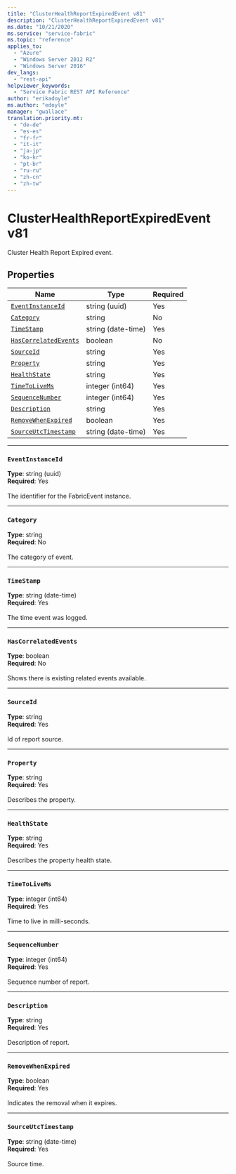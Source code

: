 ```yaml
---
title: "ClusterHealthReportExpiredEvent v81"
description: "ClusterHealthReportExpiredEvent v81"
ms.date: "10/21/2020"
ms.service: "service-fabric"
ms.topic: "reference"
applies_to: 
  - "Azure"
  - "Windows Server 2012 R2"
  - "Windows Server 2016"
dev_langs: 
  - "rest-api"
helpviewer_keywords: 
  - "Service Fabric REST API Reference"
author: "erikadoyle"
ms.author: "edoyle"
manager: "gwallace"
translation.priority.mt: 
  - "de-de"
  - "es-es"
  - "fr-fr"
  - "it-it"
  - "ja-jp"
  - "ko-kr"
  - "pt-br"
  - "ru-ru"
  - "zh-cn"
  - "zh-tw"
---
```

# ClusterHealthReportExpiredEvent v81

Cluster Health Report Expired event.

## Properties
| Name | Type | Required |
| --- | --- | --- |
| [`EventInstanceId`](#eventinstanceid) | string (uuid) | Yes |
| [`Category`](#category) | string | No |
| [`TimeStamp`](#timestamp) | string (date-time) | Yes |
| [`HasCorrelatedEvents`](#hascorrelatedevents) | boolean | No |
| [`SourceId`](#sourceid) | string | Yes |
| [`Property`](#property) | string | Yes |
| [`HealthState`](#healthstate) | string | Yes |
| [`TimeToLiveMs`](#timetolivems) | integer (int64) | Yes |
| [`SequenceNumber`](#sequencenumber) | integer (int64) | Yes |
| [`Description`](#description) | string | Yes |
| [`RemoveWhenExpired`](#removewhenexpired) | boolean | Yes |
| [`SourceUtcTimestamp`](#sourceutctimestamp) | string (date-time) | Yes |

____
### `EventInstanceId`
__Type__: string (uuid) <br/>
__Required__: Yes<br/>
<br/>
The identifier for the FabricEvent instance.

____
### `Category`
__Type__: string <br/>
__Required__: No<br/>
<br/>
The category of event.

____
### `TimeStamp`
__Type__: string (date-time) <br/>
__Required__: Yes<br/>
<br/>
The time event was logged.

____
### `HasCorrelatedEvents`
__Type__: boolean <br/>
__Required__: No<br/>
<br/>
Shows there is existing related events available.

____
### `SourceId`
__Type__: string <br/>
__Required__: Yes<br/>
<br/>
Id of report source.

____
### `Property`
__Type__: string <br/>
__Required__: Yes<br/>
<br/>
Describes the property.

____
### `HealthState`
__Type__: string <br/>
__Required__: Yes<br/>
<br/>
Describes the property health state.

____
### `TimeToLiveMs`
__Type__: integer (int64) <br/>
__Required__: Yes<br/>
<br/>
Time to live in milli-seconds.

____
### `SequenceNumber`
__Type__: integer (int64) <br/>
__Required__: Yes<br/>
<br/>
Sequence number of report.

____
### `Description`
__Type__: string <br/>
__Required__: Yes<br/>
<br/>
Description of report.

____
### `RemoveWhenExpired`
__Type__: boolean <br/>
__Required__: Yes<br/>
<br/>
Indicates the removal when it expires.

____
### `SourceUtcTimestamp`
__Type__: string (date-time) <br/>
__Required__: Yes<br/>
<br/>
Source time.
